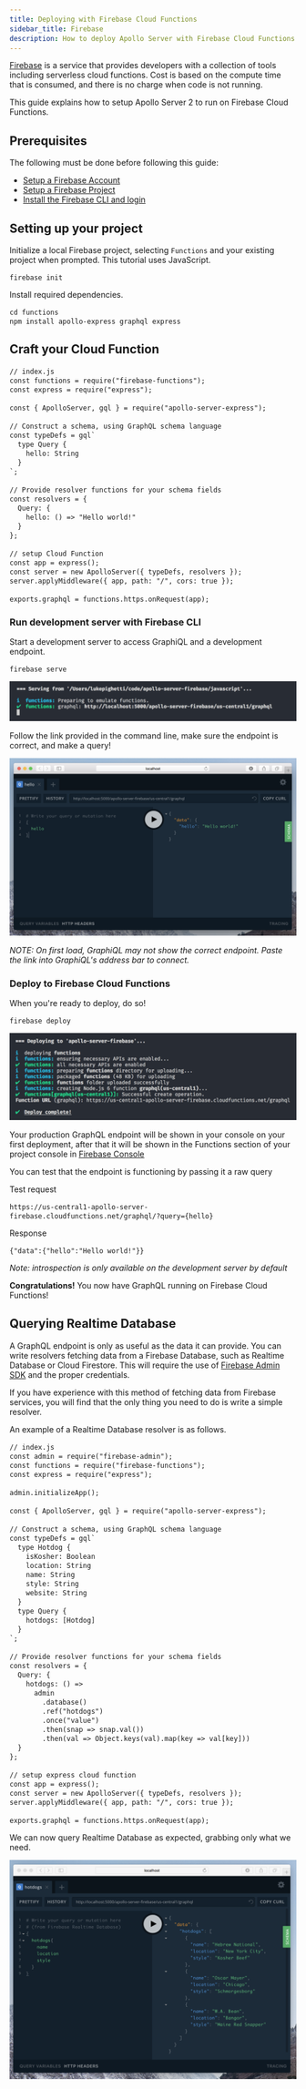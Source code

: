 ```yaml
---
title: Deploying with Firebase Cloud Functions
sidebar_title: Firebase
description: How to deploy Apollo Server with Firebase Cloud Functions
---
```


[Firebase](https://firebase.google.com) is a service that provides developers with a collection of tools including serverless cloud functions. Cost is based on the compute time that is consumed, and there is no charge when code is not running.

This guide explains how to setup Apollo Server 2 to run on Firebase Cloud Functions.

## Prerequisites

The following must be done before following this guide:

- [Setup a Firebase Account](https://firebase.google.com)
- [Setup a Firebase Project](https://console.firebase.google.com)
- [Install the Firebase CLI and login](https://firebase.google.com/docs/cli/)


## Setting up your project

Initialize a local Firebase project, selecting `Functions` and your existing project when prompted. This tutorial uses JavaScript.

```
firebase init
```


Install required dependencies.

```
cd functions
npm install apollo-express graphql express
```

## Craft your Cloud Function

```
// index.js
const functions = require("firebase-functions");
const express = require("express");

const { ApolloServer, gql } = require("apollo-server-express");

// Construct a schema, using GraphQL schema language
const typeDefs = gql`
  type Query {
    hello: String
  }
`;

// Provide resolver functions for your schema fields
const resolvers = {
  Query: {
    hello: () => "Hello world!"
  }
};

// setup Cloud Function
const app = express();
const server = new ApolloServer({ typeDefs, resolvers });
server.applyMiddleware({ app, path: "/", cors: true });

exports.graphql = functions.https.onRequest(app);
```

### Run development server with Firebase CLI

Start a development server to access GraphiQL and a development endpoint.

```
firebase serve
```


![Serve Firebase Cloud Functions Screenshot](../images/deployment/firebase/serve.png)

Follow the link provided in the command line, make sure the endpoint is correct, and make a query!

![GraphiQL Development Environment Screenshot](../images/deployment/firebase/query.png)

*NOTE: On first load, GraphiQL may not show the correct endpoint. Paste the link into GraphiQL's address bar to connect.*



### Deploy to Firebase Cloud Functions

When you're ready to deploy, do so!

```
firebase deploy
```


![Deploy Firebase Cloud Functions Screenshot](../images/deployment/firebase/deploy.png)

Your production GraphQL endpoint will be shown in your console on your first deployment, after that it will be shown in the Functions section of your project console in [Firebase Console]()

You can test that the endpoint is functioning by passing it a raw query

Test request
```
https://us-central1-apollo-server-firebase.cloudfunctions.net/graphql/?query={hello}
```

Response
```
{"data":{"hello":"Hello world!"}}
```

*Note: introspection is only available on the development server by default*



**Congratulations!**
You now have GraphQL running on Firebase Cloud Functions!



## Querying Realtime Database

A GraphQL endpoint is only as useful as the data it can provide. You can write resolvers fetching data from a Firebase Database, such as Realtime Database or Cloud Firestore. This will require the use of [Firebase Admin SDK](https://firebase.google.com/docs/admin/setup) and the proper credentials. 

If you have experience with this method of fetching data from Firebase services, you will find that the only thing you need to do is write a simple resolver.

An example of a Realtime Database resolver is as follows.

```
// index.js
const admin = require("firebase-admin");
const functions = require("firebase-functions");
const express = require("express");

admin.initializeApp();

const { ApolloServer, gql } = require("apollo-server-express");

// Construct a schema, using GraphQL schema language
const typeDefs = gql`
  type Hotdog {
    isKosher: Boolean
    location: String
    name: String
    style: String
    website: String
  }
  type Query {
    hotdogs: [Hotdog]
  }
`;

// Provide resolver functions for your schema fields
const resolvers = {
  Query: {
    hotdogs: () =>
      admin
        .database()
        .ref("hotdogs")
        .once("value")
        .then(snap => snap.val())
        .then(val => Object.keys(val).map(key => val[key]))
  }
};

// setup express cloud function
const app = express();
const server = new ApolloServer({ typeDefs, resolvers });
server.applyMiddleware({ app, path: "/", cors: true });

exports.graphql = functions.https.onRequest(app);
```

We can now query Realtime Database as expected, grabbing only what we need.


![Query Firebase Realtime Database Screenshot](../images/deployment/firebase/query-rtdb.png)
